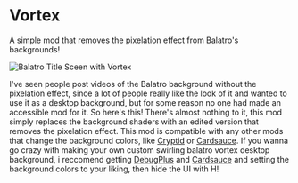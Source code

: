 # Vortex
A simple mod that removes the pixelation effect from Balatro's backgrounds!

![Balatro Title Sceen with Vortex](https://i.imgur.com/OLAQ11v.jpeg)

I've seen people post videos of the Balatro background without the pixelation effect, since a lot of people really like the look of it and wanted to use it as a desktop background, but for some reason no one had made an accessible mod for it. So here's this! There's almost nothing to it, this mod simply replaces the background shaders with an edited version that removes the pixelation effect.
This mod is compatible with any other mods that change the background colors, like [Cryptid](github.com/MathIsFun0/Cryptid) or [Cardsauce](https://github.com/BarrierTrio/Cardsauce).
If you wanna go crazy with making your own custom swirling balatro vortex desktop background, i reccomend getting [DebugPlus](https://github.com/WilsontheWolf/DebugPlus) and [Cardsauce](https://github.com/BarrierTrio/Cardsauce) and setting the background colors to your liking, then hide the UI with H!
